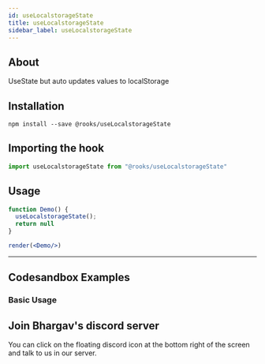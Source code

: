 ```yaml
---
id: useLocalstorageState
title: useLocalstorageState
sidebar_label: useLocalstorageState
---
```



    

## About

UseState but auto updates values to localStorage

[//]: # "Main"

## Installation

    npm install --save @rooks/useLocalstorageState

## Importing the hook

```javascript
import useLocalstorageState from "@rooks/useLocalstorageState"
```

## Usage

```jsx
function Demo() {
  useLocalstorageState();
  return null
}

render(<Demo/>)
```


---

## Codesandbox Examples

### Basic Usage    



## Join Bhargav's discord server
You can click on the floating discord icon at the bottom right of the screen and talk to us in our server.

